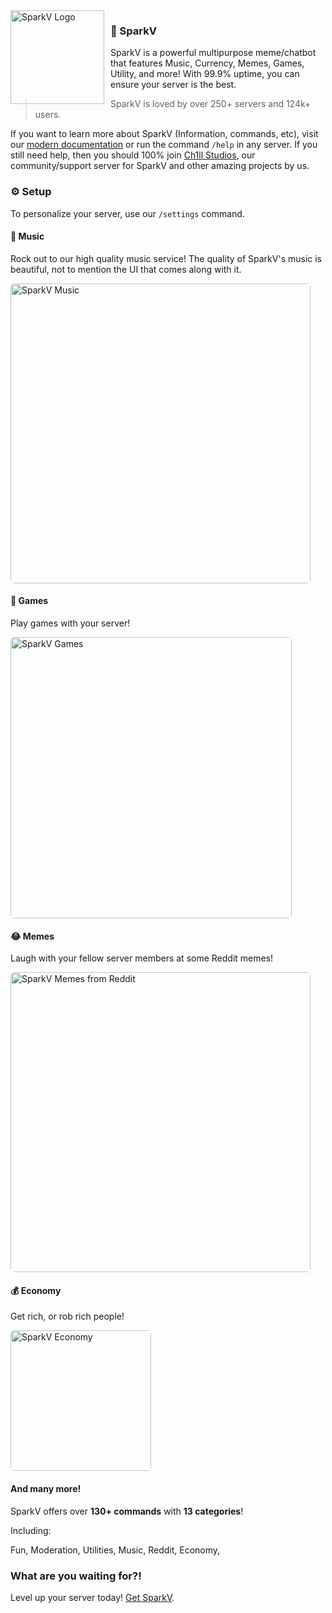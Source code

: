 <img src="https://cdn.discordapp.com/avatars/884525761694933073/48ec3dbc43d200482cfc54c4e9ae847d.png?size=512" alt="SparkV Logo" style="float: left; margin: 0 10px 0 0;" align="left" height="150" width="150">

### 🤖 SparkV

SparkV is a powerful multipurpose meme/chatbot that features Music, Currency, Memes, Games, Utility, and more! With 99.9% uptime, you can ensure your server is the best.
> SparkV is loved by over 250+ servers and 124k+ users.

If you want to learn more about SparkV (Information, commands, etc), visit our [modern documentation](https://docs.sparkv.tk/information/commands) or run the command `/help` in any server. If you still need help, then you should 100% join [Ch1ll Studios](https://discord.gg/PPtzT8Mu3h), our community/support server for SparkV and other amazing projects by us.

### ⚙️ Setup

To personalize your server, use our `/settings` command.

#### 🎵 Music

Rock out to our high quality music service! The quality of SparkV's music is beautiful, not to mention the UI that comes along with it.

<img src="https://cdn.discordapp.com/attachments/768855060553138218/976115905283096678/IMG_20220517_163546.jpg" style="border-radius:6px;height: 480px;" alt="SparkV Music">

#### 🎲 Games

Play games with your server!

<img src="https://cdn.discordapp.com/attachments/768855060553138218/976117735811596288/IMG_20220517_164309.jpg" style="border-radius:6px;height: 450px;" alt="SparkV Games">

#### 😂 Memes

Laugh with your fellow server members at some Reddit memes!

<img src="https://www.sparkv.tk/assets/images/features/meme_plain.webp" style="border-radius:6px;height: 480px;" alt="SparkV Memes from Reddit">

#### 💰 Economy

Get rich, or rob rich people!

<img src="https://www.sparkv.tk/assets/images/features/economy_plain.webp" style="border-radius:6px;height: 225px;" alt="SparkV Economy">

#### And many more!

SparkV offers over **130+ commands** with **13 categories**!

Including:

 Fun,
 Moderation,
 Utilities,
 Music,
 Reddit,
 Economy,


### What are you waiting for?!

Level up your server today! [Get SparkV](https://www.sparkv.tk/invite).
